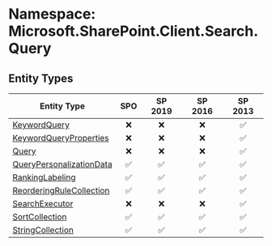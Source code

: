 # Namespace: Microsoft.SharePoint.Client.Search.Query

## Entity Types

Entity Type | SPO | SP 2019 | SP 2016 | SP 2013
----------|:---:|:-------:|:-------:|:-------:
[KeywordQuery](./EntityTypes/KeywordQuery.md) | ❌ | ❌ | ❌ | ✅
[KeywordQueryProperties](./EntityTypes/KeywordQueryProperties.md) | ❌ | ❌ | ❌ | ✅
[Query](./EntityTypes/Query.md) | ❌ | ❌ | ❌ | ✅
[QueryPersonalizationData](./EntityTypes/QueryPersonalizationData.md) | ✅ | ✅ | ✅ | ✅
[RankingLabeling](./EntityTypes/RankingLabeling.md) | ✅ | ✅ | ✅ | ✅
[ReorderingRuleCollection](./EntityTypes/ReorderingRuleCollection.md) | ✅ | ✅ | ✅ | ✅
[SearchExecutor](./EntityTypes/SearchExecutor.md) | ❌ | ❌ | ❌ | ✅
[SortCollection](./EntityTypes/SortCollection.md) | ✅ | ✅ | ✅ | ✅
[StringCollection](./EntityTypes/StringCollection.md) | ✅ | ✅ | ✅ | ✅
